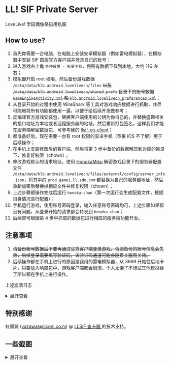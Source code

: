 # LL! SIF Private Server

LoveLive! 学园偶像祭自用私服

## How to use?

1. 首先你需要一台电脑，在电脑上安装安卓模拟器（例如雷电模拟器），在模拟器中安装 SIF 国服官方客户端并登录自己的账号；
2. 进入游戏右上角 `各种设置 - 批量下载`，将所有数据下载到本地，大约 11G 左右；
3. 模拟器开启 root 权限，然后备份游戏数据 `/data/data/klb.android.lovelivecn/files` ~~以及 `/data/data/klb.android.lovelivecn/shared_prefs` 目录下的账号数据 `GameEngineActivity.xml` 和 `klb.android.lovelivecn_preferences.xml`~~；
4. 从登录开始的过程中使用 WireShark 等工具对游戏响应数据进行抓取，并尽可能地将所有功能都使用一遍，以便于给后续开发做参考；
5. 反编译官方游戏安装包，替换客户端使用的公钥为你自己的，并替换盛趣相关的接口地址为本地或者远程服务器的地址，然后重新打包签名，这样我们才能在服务端解密数据包，可参考我的 [llsif-cn-client](https://github.com/YumeMichi/llsif-cn-client)；
6. 都准备好后，现在需要一台有 root 权限的安卓手机（苹果 iOS 不了解）用于后续操作；
7. 在手机上安装修改后的客户端，然后将第 3 步中备份的数据解压到对应的目录下，修复好权限（chown）；
8. 修改游戏默认的请求地址，使用 [HonokaMiku](https://github.com/YumeMichi/HonokaMiku) 解密游戏目录下的服务器配置文件 `/data/data/klb.android.lovelivecn/files/external/config/server_info.json`，将其中的 `prod.game1.ll.sdo.com` 都替换为自己的服务器地址，然后重新加密后替换掉相应文件并修复权限（chown）；
9. 上述步骤都操作完成后运行 `honoka-chan`（第一次运行会生成配置文件，根据自身情况进行配置）；
10. 手机运行游戏，使用账号密码登录，输入任意账号密码均可，上述步骤如果都没有问题，从登录开始的请求都会转发到 `honoka-chan`；
11. 后续即可根据第 4 步中抓取的数据包进行相应的服务端功能开发。

## 注意事项

1. ~~请备份账号数据后不要再通过官方客户端登录游戏，否则备份的账号信息会失效，后续登录需要填写验证码，该验证码通道可能会随着关服而关闭。~~
2. 后续操作都在手机上进行的原因是我用的雷电模拟器，从 3669 开始往后地卡片，只要放入响应包中，游戏客户端都会崩溃。个人太懒了不想试其他模拟器了所以都在手机上进行操作。

上述崩溃日志
<details>
<summary>展开查看</summary>
<pre>
I/DEBUG   ( 1368): *** *** *** *** *** *** *** *** *** *** *** *** *** *** *** ***
I/DEBUG   ( 1368): Build fingerprint: 'asus/android_x86/x86:5.1.1/LMY47I/8.3.19:user/release-keys'
I/DEBUG   ( 1368): Revision: '0'
I/DEBUG   ( 1368): ABI: 'x86'
I/DEBUG   ( 1368): pid: 3816, tid: 3834, name: GLThread 147  >>> klb.android.lovelivecn <<<
I/DEBUG   ( 1368): signal 4 (SIGILL), code 2 (ILL_ILLOPN), fault addr 0xa415f674
I/DEBUG   ( 1368):     eax 4f1c02df  ebx a44586d0  ecx 4f1c02df  edx a3db45e2
I/DEBUG   ( 1368):     esi a081a480  edi a0842100
I/DEBUG   ( 1368):     xcs 00000073  xds 0000007b  xes 0000007b  xfs 0000005f  xss 0000007b
I/DEBUG   ( 1368):     eip a415f674  ebp a3db4b48  esp a3db4b10  flags 00010282
I/DEBUG   ( 1368):
I/DEBUG   ( 1368): backtrace:
I/DEBUG   ( 1368):     #00 pc 002ab674  /data/app/klb.android.lovelivecn-1/lib/x86/libGame.so
I/DEBUG   ( 1368):     #01 pc 0028fef0  /data/app/klb.android.lovelivecn-1/lib/x86/libGame.so
I/DEBUG   ( 1368):     #02 pc 0032e11a  /data/app/klb.android.lovelivecn-1/lib/x86/libGame.so
I/DEBUG   ( 1368):     #03 pc 0032d8de  /data/app/klb.android.lovelivecn-1/lib/x86/libGame.so
I/DEBUG   ( 1368):     #04 pc 0029c9da  /data/app/klb.android.lovelivecn-1/lib/x86/libGame.so
I/DEBUG   ( 1368):     #05 pc 002a1a98  /data/app/klb.android.lovelivecn-1/lib/x86/libGame.so
I/DEBUG   ( 1368):     #06 pc 00391ac8  /data/app/klb.android.lovelivecn-1/lib/x86/libGame.so (app_klb_android_GameEngine_PFInterface_frameFlip+40)
I/DEBUG   ( 1368):     #07 pc 00001660  /data/app/klb.android.lovelivecn-1/lib/x86/libjniproxy.so (Java_klb_android_GameEngine_PFInterface_frameFlip+48)
I/DEBUG   ( 1368):     #08 pc 000d2a81  /system/lib/libart.so (art_quick_generic_jni_trampoline+49)
I/DEBUG   ( 1368):     #09 pc 000d0428  /system/lib/libart.so (art_quick_invoke_stub+72)
I/DEBUG   ( 1368):     #10 pc 003414a9  /system/lib/libart.so (art::mirror::ArtMethod::Invoke(art::Thread*, unsigned int*, unsigned int, art::JValue*, char const*)+201)
I/DEBUG   ( 1368):     #11 pc 0046d981  /system/lib/libart.so (artInterpreterToCompiledCodeBridge+129)
I/DEBUG   ( 1368):     #12 pc 0027669b  /system/lib/libart.so (bool art::interpreter::DoCall<false, false>(art::mirror::ArtMethod*, art::Thread*, art::ShadowFrame&, art::Instruction const*, unsigned short, art::JValue*)+427)
I/DEBUG   ( 1368):     #13 pc 004b5eff  /system/lib/libart.so (bool art::interpreter::DoInvoke<(art::InvokeType)2, false, false>(art::Thread*, art::ShadowFrame&, art::Instruction const*, unsigned short, art::JValue*)+399)
I/DEBUG   ( 1368):     #14 pc 000c23df  /system/lib/libart.so (art::JValue art::interpreter::ExecuteGotoImpl<false, false>(art::Thread*, art::MethodHelper&, art::DexFile::CodeItem const*, art::ShadowFrame&, art::JValue)+36319)
I/DEBUG   ( 1368):     #15 pc 00251756  /system/lib/libart.so (art::interpreter::EnterInterpreterFromStub(art::Thread*, art::MethodHelper&, art::DexFile::CodeItem const*, art::ShadowFrame&)+166)
I/DEBUG   ( 1368):     #16 pc 004a52d1  /system/lib/libart.so (artQuickToInterpreterBridge+737)
I/DEBUG   ( 1368):     #17 pc 000d2b12  /system/lib/libart.so (art_quick_to_interpreter_bridge+34)
I/DEBUG   ( 1368):     #18 pc 00e9251b  /data/dalvik-cache/x86/system@framework@boot.oat
</pre>
</details>

## 特别感谢

虹原翼 (yazawa@niconi.co.ni) @ [LLSIF 查卡器
](https://card.niconi.co.ni/) 的技术支持。

## 一些截图
<details>
<summary>展开查看</summary>
<img src="assets/ss01.png" />
<img src="assets/ss02.png" />
<img src="assets/ss03.png" />
</details>
